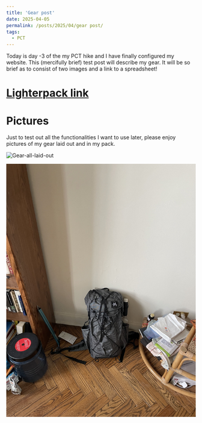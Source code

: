 ```yaml
---
title: 'Gear post'
date: 2025-04-05
permalink: /posts/2025/04/gear post/
tags:
  - PCT
---
```


Today is day -3 of the my PCT hike and I have finally configured my website. 
This (mercifully brief) test post will describe my gear. It will be so brief as to consist of two images and a link to a spreadsheet!

[Lighterpack link](https://lighterpack.com/r/mkp6md)
======

Pictures
======

Just to test out all the functionalities I want to use later, please enjoy pictures of my gear laid out and in my pack.

![Gear-all-laid-out](pictures/IMG_4380.jpeg)

![Gear-all-packed-up](pictures/IMG_4384.jpeg)